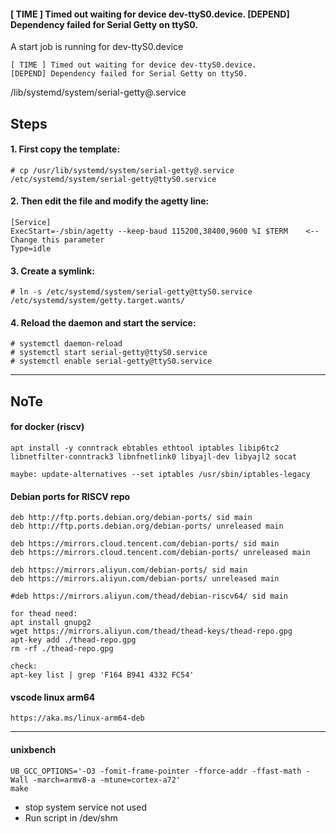 #### [ TIME ] Timed out waiting for device dev-ttyS0.device. [DEPEND] Dependency failed for Serial Getty on ttyS0.

A start job is running for dev-ttyS0.device

```
[ TIME ] Timed out waiting for device dev-ttyS0.device.
[DEPEND] Dependency failed for Serial Getty on ttyS0.
```

/lib/systemd/system/serial-getty@.service

## Steps

#### 1. First copy the template:

```
# cp /usr/lib/systemd/system/serial-getty@.service /etc/systemd/system/serial-getty@ttyS0.service
```

#### 2. Then edit the file and modify the agetty line:

```
[Service]
ExecStart=-/sbin/agetty --keep-baud 115200,38400,9600 %I $TERM    <-- Change this parameter
Type=idle
```

#### 3. Create a symlink:

```
# ln -s /etc/systemd/system/serial-getty@ttyS0.service /etc/systemd/system/getty.target.wants/
```

#### 4. Reload the daemon and start the service:

```
# systemctl daemon-reload
# systemctl start serial-getty@ttyS0.service
# systemctl enable serial-getty@ttyS0.service
```

----

## NoTe

#### for docker (riscv)

```
apt install -y conntrack ebtables ethtool iptables libip6tc2 libnetfilter-conntrack3 libnfnetlink0 libyajl-dev libyajl2 socat

maybe: update-alternatives --set iptables /usr/sbin/iptables-legacy
```

#### Debian ports for RISCV repo

```
deb http://ftp.ports.debian.org/debian-ports/ sid main
deb http://ftp.ports.debian.org/debian-ports/ unreleased main
```

```
deb https://mirrors.cloud.tencent.com/debian-ports/ sid main
deb https://mirrors.cloud.tencent.com/debian-ports/ unreleased main
```

```
deb https://mirrors.aliyun.com/debian-ports/ sid main
deb https://mirrors.aliyun.com/debian-ports/ unreleased main

#deb https://mirrors.aliyun.com/thead/debian-riscv64/ sid main

for thead need:
apt install gnupg2
wget https://mirrors.aliyun.com/thead/thead-keys/thead-repo.gpg
apt-key add ./thead-repo.gpg
rm -rf ./thead-repo.gpg

check:
apt-key list | grep 'F164 B941 4332 FC54'
```

#### vscode linux arm64

```
https://aka.ms/linux-arm64-deb
```

----

#### unixbench

```
UB_GCC_OPTIONS='-O3 -fomit-frame-pointer -fforce-addr -ffast-math -Wall -march=armv8-a -mtune=cortex-a72'
make
```

- stop system service not used
- Run script in /dev/shm
